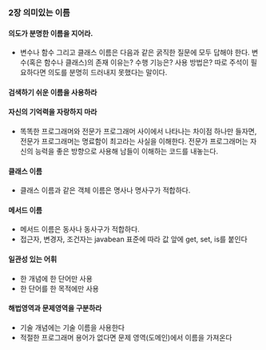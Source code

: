### 2장 의미있는 이름
#### 의도가 분명한 이름을 지어라. 
- 변수나 함수 그리고 클래스 이름은 다음과 같은 굵직한 질문에 모두 답해야 한다. 
  변수(혹은 함수나 클래스)의 존재 이유는? 수행 기능은? 사용 방법은?
  따로 주석이 필요하다면 의도를 분명히 드러내지 못했다는 말이다. 
#### 검색하기 쉬운 이름을 사용하라
#### 자신의 기억력을 자랑하지 마라
- 똑똑한 프로그래머와 전문가 프로그래머 사이에서 나타나는 차이점 하나만 들자면, 전문가 프로그래머는 명료함이 최고라는 사실을 이해한다.
  전문가 프로그래머는 자신의 능력을 좋은 방향으로 사용해 남들이 이해하는 코드를 내놓는다. 
#### 클래스 이름
  - 클래스 이름과 같은 객체 이름은 명사나 명사구가 적합하다. 
#### 메서드 이름
- 메서드 이름은 동사나 동사구가 적합하다. 
- 접근자, 변경자, 조건자는 javabean 표준에 따라 값 앞에 get, set, is를 붙인다
#### 일관성 있는 어휘
- 한 개념에 한 단어만 사용
- 한 단어를 한 목적에만 사용
#### 해법영역과 문제영역을 구분하라
- 기술 개념에는 기술 이름을 사용한다
- 적절한 프로그래머 용어가 없다면 문제 영역(도메인)에서 이름을 가져온다

